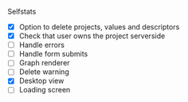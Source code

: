Selfstats

- [x] Option to delete projects, values and descriptors
- [x] Check that user owns the project serverside
- [ ] Handle errors
- [ ] Handle form submits
- [ ] Graph renderer
- [ ] Delete warning
- [x] Desktop view
- [ ] Loading screen
